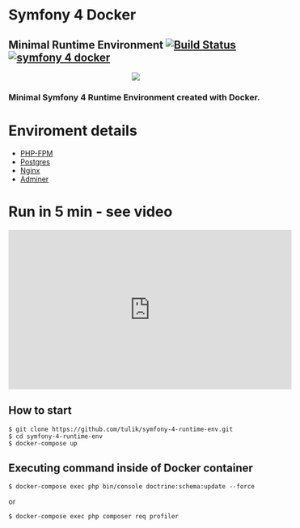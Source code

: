 # Symfony 4 Docker
## Minimal Runtime Environment [![Build Status](https://travis-ci.org/tulik/symfony-4-docker-runtime-env.svg?branch=master)](https://travis-ci.org/tulik/symfony-4-runtime-env)  [![symfony 4 docker](https://img.shields.io/badge/dev-symfony%204-F7CA18.svg?style=flat)](https://github.com/tulik/symfony-4-docker-runtime-env)



<p align="center">
  <img src="https://raw.githubusercontent.com/tulik/tulik.github.io/source/img/2018-02-10/sf4_docker_minimal_runtime_env.png">
</p>


### Minimal Symfony 4 Runtime Environment created with Docker.

# Enviroment details
* [PHP-FPM](https://php-fpm.org/)
* [Postgres](https://www.postgresql.org/)
* [Nginx](https://nginx.org/en/)
* [Adminer](https://www.adminer.org/)

# Run in 5 min - see video

<p align="center">
<iframe width="560" height="315" src="https://www.youtube.com/embed/vu7ygQ0b8NI" frameborder="0" allow="autoplay; encrypted-media" allowfullscreen></iframe>
</p>

## How to start

```
$ git clone https://github.com/tulik/symfony-4-runtime-env.git
$ cd symfony-4-runtime-env
$ docker-compose up
```

## Executing command inside of Docker container

```
$ docker-compose exec php bin/console doctrine:schema:update --force
```

or

```
$ docker-compose exec php composer req profiler
```

